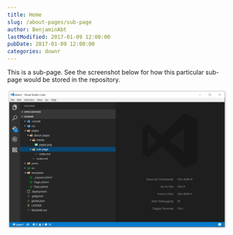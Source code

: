 ```yaml
---
title: Home
slug: /about-pages/sub-page
author: BenjaminAbt
lastModified: 2017-01-09 12:00:00
pubDate: 2017-01-09 12:00:00
categories: downr
---
```


This is a sub-page. See the screenshot below for how this particular sub-page would be stored in the repository. 

![Sub-page](media/sub-pages.png)